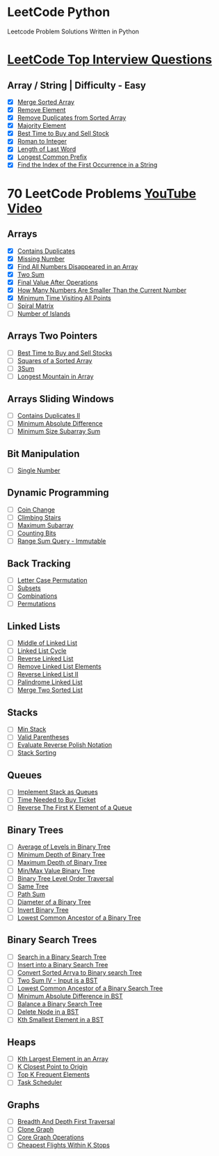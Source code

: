 # LeetCode Python
Leetcode Problem Solutions Written in Python

# [LeetCode Top Interview Questions](https://leetcode.com/studyplan/top-interview-150/)

## Array / String | Difficulty - Easy
- [X] [Merge Sorted Array](https://leetcode.com/problems/merge-sorted-array)
- [X] [Remove Element](https://leetcode.com/problems/remove-element)
- [X] [Remove Duplicates from Sorted Array](https://leetcode.com/problems/remove-duplicates-from-sorted-array)
- [X] [Majority Element](https://leetcode.com/problems/majority-element)
- [X] [Best Time to Buy and Sell Stock](https://leetcode.com/problems/best-time-to-buy-and-sell-stock)
- [X] [Roman to Integer](https://leetcode.com/problems/roman-to-integer)
- [X] [Length of Last Word](https://leetcode.com/problems/length-of-last-word)
- [X] [Longest Common Prefix](https://leetcode.com/problems/longest-common-prefix)
- [X] [Find the Index of the First Occurrence in a String](https://leetcode.com/problems/find-the-index-of-the-first-occurrence-in-a-string)

# 70 LeetCode Problems [YouTube Video](https://www.youtube.com/watch?v=lvO88XxNAzs)

## Arrays
- [X] [Contains Duplicates](https://leetcode.com/problems/contains-duplicate)
- [X] [Missing Number](https://leetcode.com/problems/missing-number)
- [X] [Find All Numbers Disappeared in an Array](https://leetcode.com/problems/find-all-numbers-disappeared-in-an-array)
- [X] [Two Sum](https://leetcode.com/problems/two-sum)
- [X] [Final Value After Operations](https://leetcode.com/problems/final-value-of-variable-after-performing-operations)
- [X] [How Many Numbers Are Smaller Than the Current Number](https://leetcode.com/problems/how-many-numbers-are-smaller-than-the-current-number)
- [X] [Minimum Time Visiting All Points](https://leetcode.com/problems/minimum-time-visiting-all-points)
- [ ] [Spiral Matrix](https://leetcode.com/problems/spiral-matrix)
- [ ] [Number of Islands](https://leetcode.com/problems/number-of-islands)

## Arrays Two Pointers
- [ ] [Best Time to Buy and Sell Stocks](https://leetcode.com/problems/best-time-to-buy-and-sell-stock)
- [ ] [Squares of a Sorted Array](https://leetcode.com/problems/squares-of-a-sorted-array)
- [ ] [3Sum](https://leetcode.com/problems/3sum)
- [ ] [Longest Mountain in Array](https://leetcode.com/problems/longest-mountain-in-array)

## Arrays Sliding Windows
- [ ] [Contains Duplicates II](https://leetcode.com/problems/contains-duplicate-ii)
- [ ] [Minimum Absolute Difference](https://leetcode.com/problems/minimum-absolute-difference)
- [ ] [Minimum Size Subarray Sum](https://leetcode.com/problems/minimum-size-subarray-sum)

## Bit Manipulation
- [ ] [Single Number](https://leetcode.com/problems/single-number)

## Dynamic Programming
- [ ] [Coin Change](https://leetcode.com/problems/coin-change)
- [ ] [Climbing Stairs](https://leetcode.com/problems/climbing-stairs)
- [ ] [Maximum Subarray](https://leetcode.com/problems/maximum-subarray)
- [ ] [Counting Bits](https://leetcode.com/problems/counting-bits)
- [ ] [Range Sum Query - Immutable](https://leetcode.com/problems/range-sum-query-immutable)

## Back Tracking
- [ ] [Letter Case Permutation](https://leetcode.com/problems/letter-case-permutation)
- [ ] [Subsets](https://leetcode.com/problems/subsets)
- [ ] [Combinations](https://leetcode.com/problems/combinations)
- [ ] [Permutations](https://leetcode.com/problems/permutations)

## Linked Lists
- [ ] [Middle of Linked List](https://leetcode.com/problems/middle-of-the-linked-list)
- [ ] [Linked List Cycle](https://leetcode.com/problems/linked-list-cycle)
- [ ] [Reverse Linked List](https://leetcode.com/problems/reverse-linked-list)
- [ ] [Remove Linked List Elements](https://leetcode.com/problems/remove-linked-list-elements)
- [ ] [Reverse Linked List II](https://leetcode.com/problems/reverse-linked-list-ii)
- [ ] [Palindrome Linked List](https://leetcode.com/problems/palindrome-linked-list)
- [ ] [Merge Two Sorted List](https://leetcode.com/problems/merge-two-sorted-lists)

## Stacks
- [ ] [Min Stack](https://leetcode.com/problems/min-stack)
- [ ] [Valid Parentheses](https://leetcode.com/problems/valid-parentheses)
- [ ] [Evaluate Reverse Polish Notation](https://leetcode.com/problems/evaluate-reverse-polish-notation)
- [ ] [Stack Sorting]()

## Queues
- [ ] [Implement Stack as Queues](https://leetcode.com/problems/implement-stack-using-queues)
- [ ] [Time Needed to Buy Ticket](https://leetcode.com/problems/time-needed-to-buy-tickets)
- [ ] [Reverse The First K Element of a Queue]()

## Binary Trees
- [ ] [Average of Levels in Binary Tree](https://leetcode.com/problems/average-of-levels-in-binary-tree)
- [ ] [Minimum Depth of Binary Tree](https://leetcode.com/problems/minimum-depth-of-binary-tree)
- [ ] [Maximum Depth of Binary Tree](https://leetcode.com/problems/maximum-depth-of-binary-tree)
- [ ] [Min/Max Value Binary Tree]()
- [ ] [Binary Tree Level Order Traversal](https://leetcode.com/problems/binary-tree-level-order-traversal)
- [ ] [Same Tree](https://leetcode.com/problems/same-tree)
- [ ] [Path Sum](https://leetcode.com/problems/path-sum)
- [ ] [Diameter of a Binary Tree](https://leetcode.com/problems/diameter-of-binary-tree)
- [ ] [Invert Binary Tree](https://leetcode.com/problems/invert-binary-tree)
- [ ] [Lowest Common Ancestor of a Binary Tree](https://leetcode.com/problems/lowest-common-ancestor-of-a-binary-tree)

## Binary Search Trees
- [ ] [Search in a Binary Search Tree](https://leetcode.com/problems/search-in-a-binary-search-tree)
- [ ] [Insert into a Binary Search Tree](https://leetcode.com/problems/insert-into-a-binary-search-tree)
- [ ] [Convert Sorted Arrya to Binary search Tree](https://leetcode.com/problems/convert-sorted-array-to-binary-search-tree)
- [ ] [Two Sum IV - Input is a BST](https://leetcode.com/problems/two-sum-iv-input-is-a-bst)
- [ ] [Lowest Common Ancestor of a Binary Search Tree](https://leetcode.com/problems/lowest-common-ancestor-of-a-binary-search-tree)
- [ ] [Minimum Absolute Difference in BST](https://leetcode.com/problems/minimum-absolute-difference-in-bst)
- [ ] [Balance a Binary Search Tree](https://leetcode.com/problems/balance-a-binary-search-tree)
- [ ] [Delete Node in a BST](https://leetcode.com/problems/delete-node-in-a-bst)
- [ ] [Kth Smallest Element in a BST](https://leetcode.com/problems/kth-smallest-element-in-a-bst)

## Heaps
- [ ] [Kth Largest Element in an Array](https://leetcode.com/problems/kth-largest-element-in-an-array)
- [ ] [K Closest Point to Origin](https://leetcode.com/problems/k-closest-points-to-origin)
- [ ] [Top K Frequent Elements](https://leetcode.com/problems/top-k-frequent-elements)
- [ ] [Task Scheduler](https://leetcode.com/problems/task-scheduler)

## Graphs
- [ ] [Breadth And Depth First Traversal]()
- [ ] [Clone Graph](https://leetcode.com/problems/clone-graph)
- [ ] [Core Graph Operations]()
- [ ] [Cheapest Flights Within K Stops](https://leetcode.com/problems/cheapest-flights-within-k-stops)
